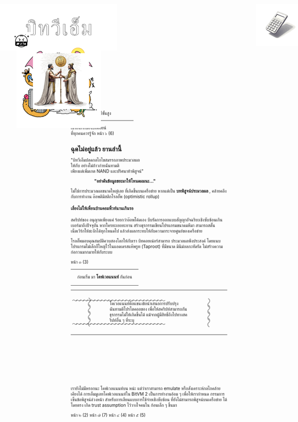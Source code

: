 <zine-page class='left th'>
  <page-num>
    หน้า ๘ (8)
  </page-num>
</zine-page>

<zine-page class='right th'>
  <page-num>
    หน้า ๑ (1)
  </page-num>
  <img
    alt="Guru's Gazette - BitVM"
    src='./static/gurus-gazette-bitvm.th.svg'
    style='position: absolute; left: 0cm; top: .8cm; height: 4cm;'
    >
  <img
    alt='Sir'
    src='./static/bthulu.svg'
    style='position: absolute; left: 1.4cm; top: 4.2cm; height: 7.2cm;'
    >
  <br />
  <br />
  <br />
  <br />
  <br />
  <br />
  <br />
  <br />
  <br />
  <br />
  <br />
  <br />
  <br />
  <br />
  <br />
  <br />
  <br />
  <br />
  <br />
  ไขปริศนาเทคโนโลยีขั้นสูง
  <hr style='width: 40%'/>
  เข้าถึงยากของบิทคอยน์
  <br />
  ที่ทุกคนควรรู้จัก
</zine-page>

<zine-page class='left th'>
  <page-num>
    หน้า ๖ (6)
  </page-num>
  <h2 style='margin-bottom: 0; padding-bottom: 0;'>
    ฉุดไม่อยู่แล้ว ยานลำนี้
  </h2>
  <img
    alt='Compute Anything'
    src='./static/arbitrary-computation.svg'
    style='position: absolute; top: .8cm; right: 0; height: 3.6cm;'
    >
  <p class='text-justify'>
    "บิทวีเอ็มปลดกลไกไขสมรรถภาพประมวลผล
    <br />
    ให้กับ <bitcoin></bitcoin> อย่างไม่ก้าวก่ายฉันทามติ
    <br />
    เพียงแต่เพิ่มเกต NAND และปริศนาท้าพิสูจน์"
  </p>
  <img
    alt='Swear'
    src='./static/swear.svg'
    style='position: absolute; top: 3.2cm; left: 1.2cm; height: 1.4cm;'
    >
  <p style='margin-left: 2cm;'>
    <strong>
      "อย่าดันข้อมูลขยะมาให้โหนดผมนะ..."
    </strong>
  </p>
  <p class='text-center'>
    ไม่ใช่การประมวลผลขนาดใหญ่เลย ที่เกิดขึ้นบนเครือข่าย <bitcoin></bitcoin>
    หากแต่เป็น
    <strong>
      บทพิสูจน์ประมวลผล
    </strong>,
    คล้ายคลึงกับการทำงาน
    <underline>
      อ๊อพติมิสติกโรลอั๊พ 
    </underline>
    (optimistic rollup)
  </p>
  <h4 class='lean'>
    เลี่ยงไม่ให้เพื่อนบ้านคอมพิ้วท์นานเกินรอ
  </h4>
  <p class='text-center'>
    สคริปท์ของ <bitcoin></bitcoin> อนุญาตเพียงแค่ ร้อยกว่าอ๊อพโค้ดเอง 
    บีบรัดการออกแบบสัญญาอัจฉริยะเชิงซับซ้อนเกินเบอร์มาถึงปัจจุบัน หากใครทะเยอทะยาน
    สร้างธุรกรรมเขียนโปรแกรมขนาดมหึมา สามารถสตั๊นเน็ตเวิร์กให้ชะงักได้ทุกโหนดไป
    แล้วส่งผลกระทบให้กับความกระจายศูนย์ของเครือข่าย <bitcoin></bitcoin>
  </p>
  <p class='text-justify'>
    โรลอั๊พมอบคุณสมบัติควบสองโลกให้กับเรา บิทคอยเน่อร์สามารถ
    <underline>
      ประมวลผลพึงประสงค์
    </underline>
    โดยแนบโปรแกรมไม่เล็กก็ใหญ่ไว้ในแอดเดรสแท๊พรูท (Taproot) ที่มีขนาด
    มินิม่อลกะทัดรัด ไม่สร้างความก่อกวนมากมายให้กับระบบ
  </p>
</zine-page>

<zine-page class='right th'>
  <page-num>
    หน้า ๓ (3)
  </page-num>
  <table class='contents-centered'>
    <tr>
      <td>
        <small-splash-left></small-splash-left>
      </td>
      <td>
        <p>
          ก่อนเริ่ม มา
          <strong>
            โคฟเวอแนนท์
          </strong>
          กันก่อน
        </p>
      </td>
      <td>
        <small-splash-right></small-splash-right>
      </td>
    </tr>
  </table>
  <table class='contents-centered'>
    <tr class='lean'>
      <td
        class='lean seamless'
        colspan='3'
        style='
          font-size: .48cm; letter-spacing: -.18cm; opacity: .6; transform: translate(-1%, 50%);
        '>
        ～～～～～～～～～～～～～～～～～～～～～～～～～～
      </td>
    </tr>
    <tr style='margin: auto 0;'>
      <td
        class='lean seamless'
        style='
          font-size: .88cm; letter-spacing: -.32cm; opacity: .4; transform: rotate(90deg) translate(-6%); white-space: nowrap;
        '>
        ～～～～
      </td>
      <td class='lean seamless text-center text-small text-squeezed'>
        โคเวอแนนท์คือแขนงข้อนำเสนอการปรับปรุง
        ฉันทามติโปรโตคอลของ <bitcoin></bitcoin>
        เพื่อให้สคริปท์สามารถกันธุรกรรมไม่ให้เกิดขึ้นได้
        แม้จากผู้มีสิทธิ์ถึงไปทางสคริปท์อื่น ๆ ที่ระบุ
      </td>
      <td
        class='lean seamless'
        style='
          font-size: .88cm; letter-spacing: -.32cm; opacity: .4; transform: rotate(-90deg) translate(-6%); white-space: nowrap;
        '>
        ～～～～
      </td>
    </tr>
    <tr class='lean'>
      <td
        class='lean seamless'
        colspan='3'
        style='
          font-size: .48cm; letter-spacing: -.18cm; opacity: .6; transform: translate(-1%, -50%);
        '>
        ～～～～～～～～～～～～～～～～～～～～～～～～～～
      </td>
    </tr>
  </table>
  <img
    alt='Byzantine Generals forming Covenant'
    src='./static/byzantine-generals.svg'
    style='position: absolute; left: 2.8cm; top: 5cm; width: 4.8cm;'
    >
  <br />
  <br />
  <br />
  <br />
  <br />
  <br />
  <br />
  <br />
  <p class='text-center'>
    เรายังไม่มีหรอกนะ โคฟเวอแนนท์บน <bitcoin></bitcoin> หน่ะ
    แต่ว่าเราสามารถ emulate หรือสังเคราะห์กลไกคล้ายเคียงได้
    การเอ็มมูเลทโคฟเวอแนนท์ใน BitVM 2 เป็นการทำงานอ้อม ๆ เพื่อให้เรากำหนด
    กรรมการเซ็นข้อพิสูจน์ล่วงหน้า สำหรับการเลียนแบบการใช้จ่ายเชิงซับซ้อน
    ที่ยังไม่สามารถพิสูจน์บนเครือข่าย <bitcoin></bitcoin> ได้โดยตรง
    เกิด trust assumption ไว้วางใจคนใน ก้อนเล็ก ๆ ขึ้นมา
  </p>
</zine-page>

<zine-page class='left th'>
  <page-num>
    หน้า ๒ (2)
  </page-num>
</zine-page>

<zine-page class='right th'>
  <page-num>
    หน้า ๗ (7)
  </page-num>
</zine-page>

<zine-page class='left th'>
  <page-num>
    หน้า ๔ (4)
  </page-num>
</zine-page>

<zine-page class='right th'>
  <page-num>
    หน้า ๕ (5)
  </page-num>
</zine-page>